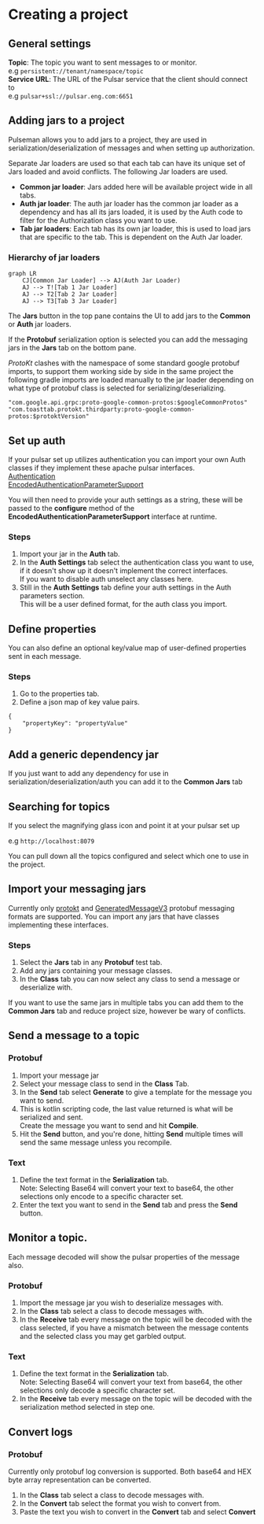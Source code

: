 # Creating a project

## General settings

**Topic**: The topic you want to sent messages to or monitor.  
e.g `persistent://tenant/namespace/topic`  
**Service URL**:  The URL of the Pulsar service that the client should connect to  
e.g `pulsar+ssl://pulsar.eng.com:6651`

## Adding jars to a project

Pulseman allows you to add jars to a project, they are used in serialization/deserialization of messages and when
setting up authorization.

Separate Jar loaders are used so that each tab can have its unique set of Jars loaded and avoid conflicts. The following
Jar loaders are used.

- **Common jar loader**: Jars added here will be available project wide in all tabs.
- **Auth jar loader**: The auth jar loader has the common jar loader as a dependency and has all its jars loaded, it is
  used by the Auth code to filter for the Authorization class you want to use.
- **Tab jar loaders**: Each tab has its own jar loader, this is used to load jars that are specific to the tab. This is
  dependent on the Auth Jar loader.

### Hierarchy of jar loaders

```mermaid
graph LR
    CJ[Common Jar Loader] --> AJ(Auth Jar Loader)
    AJ --> T![Tab 1 Jar Loader]
    AJ --> T2[Tab 2 Jar Loader]
    AJ --> T3[Tab 3 Jar Loader]
```

The **Jars** button in the top pane contains the UI to add jars to the **Common** or **Auth** jar loaders.

If the **Protobuf** serialization option is selected you can add the messaging jars in the **Jars** tab on the bottom
pane.

*ProtoKt* clashes with the namespace of some standard google protobuf imports, to support them working side by side
in the same project the following gradle imports are loaded manually to the jar loader depending on what type of
protobuf class is selected for serializing/deserializing.

```
"com.google.api.grpc:proto-google-common-protos:$googleCommonProtos"
"com.toasttab.protokt.thirdparty:proto-google-common-protos:$protoktVersion"
```

## Set up auth

If your pulsar set up utilizes authentication you can import your own Auth classes if they implement these apache pulsar
interfaces.  
[Authentication](https://pulsar.apache.org/api/client/org/apache/pulsar/client/api/Authentication.html)  
[EncodedAuthenticationParameterSupport](https://pulsar.apache.org/api/client/org/apache/pulsar/client/api/EncodedAuthenticationParameterSupport.html)

You will then need to provide your auth settings as a string, these will be passed to the **configure** method of the
**EncodedAuthenticationParameterSupport** interface at runtime.

### Steps

1. Import your jar in the **Auth** tab.
2. In the **Auth Settings** tab select the authentication class you want to use, if it doesn't show up it doesn't
   implement the correct interfaces.  
   If you want to disable auth unselect any classes here.
3. Still in the **Auth Settings** tab define your auth settings in the Auth parameters section.  
   This will be a user defined format, for the auth class you import.

## Define properties

You can also define an optional key/value map of user-defined properties sent in each message.

### Steps

1. Go to the properties tab.
2. Define a json map of key value pairs.

``` 
{
    "propertyKey": "propertyValue"
}
```

## Add a generic dependency jar

If you just want to add any dependency for use in serialization/deserialization/auth you can add it to the
**Common Jars** tab

## Searching for topics

If you select the magnifying glass icon and point it at your pulsar set up

e.g `http://localhost:8079`

You can pull down all the topics configured and select which one to use in the project.

## Import your messaging jars

Currently only
[protokt](https://github.com/open-toast/protokt/blob/main/protokt-runtime/src/main/kotlin/com/toasttab/protokt/rt/KtMessage.kt)
and
[GeneratedMessageV3](https://www.javadoc.io/static/com.google.protobuf/protobuf-java/3.5.1/com/google/protobuf/GeneratedMessageV3.html)
protobuf messaging formats are supported. You can import any jars that have classes implementing these interfaces.

### Steps

1. Select the **Jars** tab in any **Protobuf** test tab.
2. Add any jars containing your message classes.
3. In the **Class** tab you can now select any class to send a message or deserialize with.

If you want to use the same jars in multiple tabs you can add them to the **Common Jars** tab and reduce project size,
however be wary of conflicts.

## Send a message to a topic

### Protobuf

1. Import your message jar
2. Select your message class to send in the **Class** Tab.
3. In the **Send** tab select **Generate** to give a template for the message you want to send.
4. This is kotlin scripting code, the last value returned is what will be serialized and sent.  
   Create the message you want to send and hit **Compile**.
5. Hit the **Send** button, and you're done, hitting **Send** multiple times will send the same message unless you
   recompile.

### Text

1. Define the text format in the **Serialization** tab.  
   Note: Selecting Base64 will convert your text to base64, the other selections only encode to a specific character
   set.
2. Enter the text you want to send in the **Send** tab and press the **Send** button.

## Monitor a topic.

Each message decoded will show the pulsar properties of the message also.

### Protobuf

1. Import the message jar you wish to deserialize messages with.
2. In the **Class** tab select a class to decode messages with.
3. In the **Receive** tab every message on the topic will be decoded with the class selected, if you have a mismatch
   between the message contents and the selected class you may get garbled output.

### Text

1. Define the text format in the **Serialization** tab.  
   Note: Selecting Base64 will convert your text from base64, the other selections only decode a specific character set.
2. In the **Receive** tab every message on the topic will be decoded with the serialization method selected in step one.

## Convert logs

### Protobuf

Currently only protobuf log conversion is supported. Both base64 and HEX byte array representation can be converted.

1. In the **Class** tab select a class to decode messages with.
2. In the **Convert** tab select the format you wish to convert from.
3. Paste the text you wish to convert in the **Convert** tab and select **Convert**
